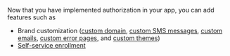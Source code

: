 Now that you have implemented authorization in your app, you can add features such as

* Brand customization ([custom domain](/docs/guides/custom-url-domain/), [custom SMS messages](/docs/guides/custom-sms-messaging/), [custom emails](/docs/guides/email-customization/), [custom error pages](/docs/guides/custom-error-pages/), and [custom themes](/docs/guides/customize-themes/))
* [Self-service enrollment](/docs/guides/set-up-self-service-registration/)

